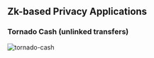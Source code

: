 ## Zk-based Privacy Applications

### Tornado Cash (unlinked transfers)
![tornado-cash](https://github.com/Teja2045/system-designs/assets/106052623/51efbfc3-e5f9-4cc3-90b8-08eb44018442)

